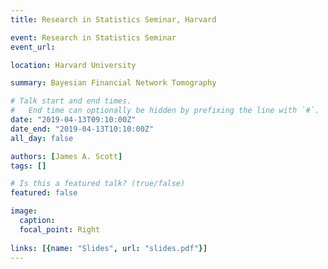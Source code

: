 ```yaml
---
title: Research in Statistics Seminar, Harvard

event: Research in Statistics Seminar
event_url: 

location: Harvard University

summary: Bayesian Financial Network Tomography

# Talk start and end times.
#   End time can optionally be hidden by prefixing the line with `#`.
date: "2019-04-13T09:10:00Z"
date_end: "2019-04-13T10:10:00Z"
all_day: false

authors: [James A. Scott]
tags: []

# Is this a featured talk? (true/false)
featured: false

image:
  caption: 
  focal_point: Right
  
links: [{name: "Slides", url: "slides.pdf"}]
---
```

